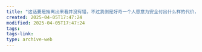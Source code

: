 ```yaml
---
title: "这话要是抽离出来看并没有错，不过我倒是好奇一个人愿意为安全付出什么样的代价，又愿意为[自由](http://paulsin.blogspot.com/2016/04/freedom.html)付出什么样的代价？或许那些带着兴奋之情说出的「到那个时候，我就可以在世界上任何地方办公了」只不过是说说而已？我只想说，如果异地办公不可能，就不会有 [IPN](https://ipn.li/)。"
created: 2025-04-05T17:47:24
modified: 2025-04-05T17:47:24
tags:
tags-link:
type: archive-web
---
```

